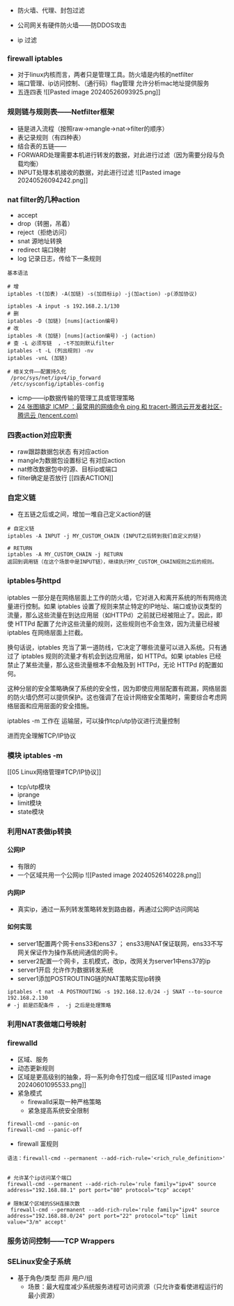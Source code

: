 - 防火墙、代理、封包过滤

- 公司网关有硬件防火墙——防DDOS攻击

 - ip 过滤

### firewall iptables


- 对于linux内核而言，两者只是管理工具。防火墙是内核的netfilter
- 端口管理、ip访问控制、（通行码）flag管理  允许分析mac地址提供服务
- 五连四表
![[Pasted image 20240526093925.png]]

### 规则链与规则表——Netfilter框架
- 链是进入流程（按照raw->mangle->nat->filter的顺序）
- 表记录规则（有四种表）
- 结合表的五链——
- FORWARD处理需要本机进行转发的数据，对此进行过滤（因为需要分段与负载均衡）
- INPUT处理本机接收的数据，对此进行过滤
![[Pasted image 20240526094242.png]]
### nat filter的几种action
- accept
- drop（转圈，吊着）
- reject（拒绝访问）
- snat 源地址转换
- redirect 端口映射
- log 记录日志，传给下一条规则
```shell
基本语法

# 增
iptables -t(加表) -A(加链) -s(加目标ip) -j(加action) -p(添加协议)

iptables -A input -s 192.168.2.1/130
# 删
iptables -D (加链) [nums](action编号)
# 改
iptables -R (加链) [nums](action编号) -j (action)
# 查 -L 必须写链  ，-t不加则默认filter
iptables -t -L (列出规则) -nv
iptables -vnL (加链)

# 相关文件——配置持久化
 /proc/sys/net/ipv4/ip_forward
 /etc/sysconfig/iptables-config

```
- icmp——ip数据传输的管理工具或管理策略
- [24 张图搞定 ICMP ：最常用的网络命令 ping 和 tracert-腾讯云开发者社区-腾讯云 (tencent.com)](https://cloud.tencent.com/developer/article/1841044)
### 四表action对应职责
- raw跟踪数据包状态   有对应action
- mangle为数据包设置标记   有对应action
- nat修改数据包中的源、目标ip或端口
- filter确定是否放行
[[四表ACTION]]


### 自定义链

- 在五链之后或之间，增加一堆自己定义action的链
```shell
# 自定义链
iptables -A INPUT -j MY_CUSTOM_CHAIN (INPUT之后转到我们自定义的链)

# RETURN
iptables -A MY_CUSTOM_CHAIN -j RETURN
返回到调用链（在这个场景中是INPUT链），继续执行MY_CUSTOM_CHAIN规则之后的规则。
```

### iptables与httpd

iptables 一部分是在网络层面上工作的防火墙，它对进入和离开系统的所有网络流量进行控制。如果 iptables 设置了规则来禁止特定的IP地址、端口或协议类型的流量，那么这些流量在到达应用层（如HTTPd）之前就已经被阻止了。因此，即使 HTTPd 配置了允许这些流量的规则，这些规则也不会生效，因为流量已经被 iptables 在网络层面上拦截。

换句话说，iptables 充当了第一道防线，它决定了哪些流量可以进入系统。只有通过了 iptables 规则的流量才有机会到达应用层，如 HTTPd。如果 iptables 已经禁止了某些流量，那么这些流量根本不会触及到 HTTPd，无论 HTTPd 的配置如何。

这种分层的安全策略确保了系统的安全性，因为即使应用层配置有疏漏，网络层面的防火墙仍然可以提供保护。这也强调了在设计网络安全策略时，需要综合考虑网络层面和应用层面的安全措施。

iptables -m 工作在 运输层，可以操作tcp/utp协议进行流量控制

进而完全理解TCP/IP协议

### 模块 iptables -m
[[05 Linux网络管理#TCP/IP协议]]
- tcp/utp模块
- iprange
- limit模块
- state模块

### 利用NAT表做ip转换

#### 公网IP
- 有限的
- 一个区域共用一个公网ip
![[Pasted image 20240526140228.png]]
#### 内网IP
- 真实ip，通过一系列转发策略转发到路由器，再通过公网IP访问网站


#### 如何实现
- server1配置两个网卡ens33和ens37 ； ens33用NAT保证联网，ens33不写网关保证作为操作系统间通信的网卡。
- server2配置一个网卡，主机模式，改ip，改网关为server1中ens37的ip
- server1开启 允许作为数据转发系统
- server1添加POSTROUTING链的NAT策略实现ip转换
```shell
iptables -t nat -A POSTROUTING -s 192.168.12.0/24 -j SNAT --to-source 192.168.2.130
# -j 前是匹配条件 ， -j 之后是处理策略
```

### 利用NAT表做端口号映射


### firewalld
- 区域、服务
- 动态更新规则
- 区域是更高级别的抽象，将一系列命令打包成一组区域
![[Pasted image 20240601095533.png]]
- 紧急模式
	- firewalld采取一种严格策略
	- 紧急提高系统安全限制
```shell
firewall-cmd --panic-on
firewall-cmd --panic-off
```
- firewall 富规则
```shell
语法：firewall-cmd --permanent --add-rich-rule='<rich_rule_definition>'


# 允许某个ip访问某个端口
firewall-cmd --permanent --add-rich-rule='rule family="ipv4" source address="192.168.88.1" port port="80" protocol="tcp" accept'

# 限制某个区域的SSH连接次数
 firewall-cmd --permanent --add-rich-rule='rule family="ipv4" source address="192.168.88.0/24" port port="22" protocol="tcp" limit value="3/m" accept'

```



### 服务访问控制——TCP Wrappers


### SELinux安全子系统
- 基于角色/类型 而非 用户/组
	- 场景：最大程度减少系统服务进程可访问资源（只允许查看使进程运行的最小资源）
